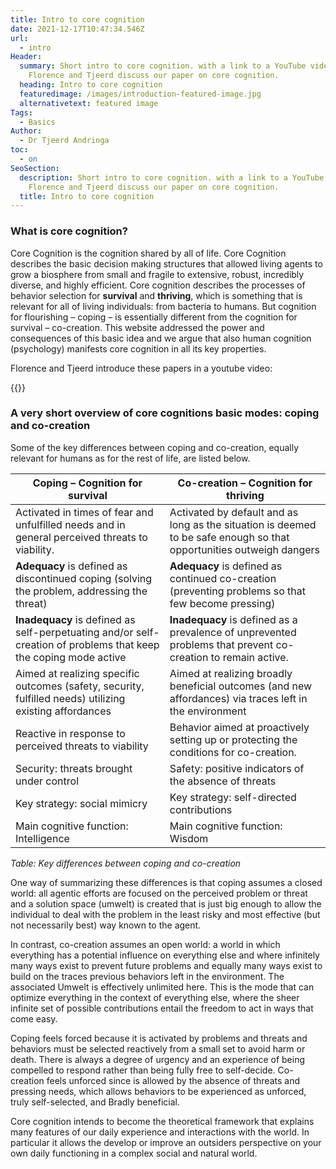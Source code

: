 ```yaml
---
title: Intro to core cognition
date: 2021-12-17T10:47:34.546Z
url:
  - intro
Header:
  summary: Short intro to core cognition. with a link to a YouTube video where
    Florence and Tjeerd discuss our paper on core cognition.
  heading: Intro to core cognition
  featuredimage: /images/introduction-featured-image.jpg
  alternativetext: featured image
Tags:
  - Basics
Author:
  - Dr Tjeerd Andringa
toc:
  - on
SeoSection:
  description: Short intro to core cognition. with a link to a YouTube video where
    Florence and Tjeerd discuss our paper on core cognition.
  title: Intro to core cognition
---
```

### What is core cognition?

Core Cognition is the cognition shared by all of life. Core Cognition describes the basic decision making structures that allowed living agents to grow a biosphere from small and fragile to extensive, robust, incredibly diverse, and highly efficient. Core cognition describes the processes of behavior selection for **survival** and **thriving**, which is something that is relevant for all of living individuals: from bacteria to humans. But cognition for flourishing – coping – is essentially different from the cognition for survival – co-creation. This website addressed the power and consequences of this basic idea and we argue that also human cognition (psychology) manifests core cognition in all its key properties.

Florence and Tjeerd introduce these papers in a youtube video:

{{<youtube hGhCwM697os>}}

### A very short overview of core cognitions basic modes: coping and co-creation

Some of the key differences between coping and co-creation, equally relevant for humans as for the rest of life, are listed below.

| Coping – Cognition for survival                                                                                  | Co-creation – Cognition for thriving                                                                                 |
| ---------------------------------------------------------------------------------------------------------------- | -------------------------------------------------------------------------------------------------------------------- |
| Activated in times of fear and unfulfilled needs and in general perceived threats to viability.                  | Activated by default and as long as the situation is deemed to be safe enough so that opportunities outweigh dangers |
| **Adequacy** is defined as discontinued coping (solving the problem, addressing the threat)                      | **Adequacy** is defined as continued co-creation  (preventing problems so that few become pressing)                  |
| **Inadequacy** is defined as self-perpetuating and/or self-creation of problems that keep the coping mode active | **Inadequacy** is defined as a prevalence of unprevented problems that prevent co-creation to remain active.         |
| Aimed at realizing specific outcomes (safety, security, fulfilled needs) utilizing existing affordances          | Aimed at realizing broadly beneficial outcomes (and new affordances) via traces left in the environment              |
| Reactive in response to perceived threats to viability                                                           | Behavior aimed at proactively setting up or protecting the conditions for co-creation.                               |
| Security: threats brought under control                                                                          | Safety: positive indicators of the absence of threats                                                                |
| Key strategy: social mimicry                                                                                     | Key strategy: self-directed contributions                                                                            |
| Main cognitive function: Intelligence                                                                            | Main cognitive function: Wisdom                                                                                      |

*Table: Key differences between coping and co-creation*

One way of summarizing these differences is that coping assumes a closed world: all agentic efforts are focused on the perceived problem or threat and a solution space (umwelt) is created that is just big enough to allow the individual to deal with the problem in the least risky and most effective (but not necessarily best) way known to the agent.

In contrast, co-creation assumes an open world: a world in which everything has a potential influence on everything else and where infinitely many ways exist to prevent future problems and equally many ways exist to build on the traces previous behaviors left in the environment. The associated Umwelt is effectively unlimited here. This is the mode that can optimize everything in the context of everything else, where the sheer infinite set of possible contributions entail the freedom to act in ways that come easy.

Coping feels forced because it is activated  by problems and threats and behaviors must be selected reactively from a small set to avoid harm or death. There is always a degree of urgency and an experience of being compelled to respond rather than being fully free to self-decide. Co-creation feels unforced since is allowed by the absence of threats and pressing needs, which allows behaviors to be experienced as unforced, truly self-selected, and Bradly beneficial.

Core cognition intends to become the theoretical framework that explains many features of our daily experience and interactions with the world. In particular it allows the develop or improve an outsiders perspective on your own daily functioning in a complex social and natural world.